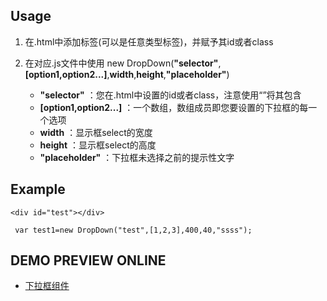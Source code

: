 ## Usage


1. 在.html中添加标签(可以是任意类型标签)，并赋予其id或者class

2. 在对应.js文件中使用 new DropDown(**"selector"**,**[option1,option2...]**,**width**,**height**,**"placeholder"**)
	- **"selector"** ：您在.html中设置的id或者class，注意使用“”将其包含
	- **[option1,option2...]** ：一个数组，数组成员即您要设置的下拉框的每一个选项
	- **width** ：显示框select的宽度
	- **height** ：显示框select的高度
	- **"placeholder"** ：下拉框未选择之前的提示性文字

## Example

```
<div id="test"></div>
```
```
 var test1=new DropDown("test",[1,2,3],400,40,"ssss");
```

## DEMO PREVIEW ONLINE
- [下拉框组件](https://simplecoco.github.io/demo/drop-down_list_widget/index.html)

